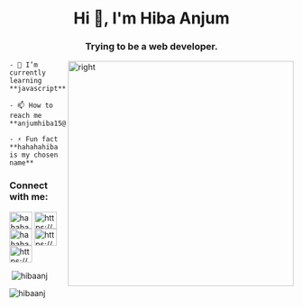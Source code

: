 
<div class="banner">
    <style>
        .banner {
            background-image:
                url(https://i.gifer.com/3BBK.gif);
        }
    </style>
    <div>
        <h1 align="center">Hi 👋, I'm Hiba Anjum</h1>
        <h3 align="center">Trying to be a web developer.</h3>
    </div>
</div>



<img align="right" alt="right" width="400" src="https://tenor.com/bbAyG.gif">

    - 🌱 I’m currently learning **javascript**

    - 📫 How to reach me **anjumhiba15@gmail.com**

    - ⚡ Fun fact **hahahahiba is my chosen name**

<h3 align="left">Connect with me:</h3>
    <p align="left">
        <a href="https://twitter.com/hahahahiba" target="blank"><img align="center"
                src="https://raw.githubusercontent.com/rahuldkjain/github-profile-readme-generator/master/src/images/icons/Social/twitter.svg"
                alt="hahahahiba" height="30" width="40" /></a>
        <a href="https://linkedin.com/in/https://www.linkedin.com/in/hiba-anjum-182b89192/" target="blank"><img
                align="center"
                src="https://raw.githubusercontent.com/rahuldkjain/github-profile-readme-generator/master/src/images/icons/Social/linked-in-alt.svg"
                alt="https://www.linkedin.com/in/hiba-anjum-182b89192/" height="30" width="40" /></a>
        <a href="https://instagram.com/hahahahiba" target="blank"><img align="center"
                src="https://raw.githubusercontent.com/rahuldkjain/github-profile-readme-generator/master/src/images/icons/Social/instagram.svg"
                alt="hahahahiba" height="30" width="40" /></a>
        <a href="https://www.behance.net/https://www.behance.net/anjumhiba" target="blank"><img align="center"
                src="https://raw.githubusercontent.com/rahuldkjain/github-profile-readme-generator/master/src/images/icons/Social/behance.svg"
                alt="https://www.behance.net/anjumhiba" height="30" width="40" /></a>
        <a href="https://www.codechef.com/users/https://www.codechef.com/users/hibaaaa" target="blank"><img
                align="center" src="https://cdn.jsdelivr.net/npm/simple-icons@3.1.0/icons/codechef.svg"
                alt="https://www.codechef.com/users/hibaaaa" height="30" width="40" /></a>
</p>

<p>&nbsp;<img align="center"
            src="https://github-readme-stats.vercel.app/api?username=hibaanj&show_icons=true&locale=en" alt="hibaanj" />
</p>

<p><img align="center" src="https://github-readme-streak-stats.herokuapp.com/?user=hibaanj&" alt="hibaanj" /></p>
